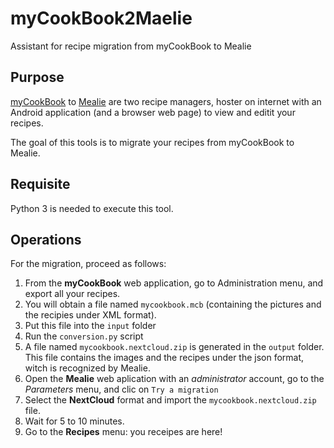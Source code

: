 # myCookBook2Maelie

Assistant for recipe migration from myCookBook to Mealie

## Purpose

[myCookBook](https://www.mycookbook.com) to [Mealie](https://hay-kot.github.io/mealie/) are two recipe managers, hoster on internet 
with an Android application (and a browser web page) to view and 
editit your recipes.

The goal of this tools is to migrate your recipes from myCookBook to Mealie.

## Requisite

Python 3 is needed to execute this tool.

## Operations

For the migration, proceed as follows:

1. From the **myCookBook** web application, go to Administration menu, and export all your recipes.
2. You will obtain a file named `mycookbook.mcb` (containing the pictures and the recipies under XML format).
3. Put this file into the `input` folder
4. Run the `conversion.py` script
5. A file named `mycookbook.nextcloud.zip` is generated in the `output` folder.
   This file contains the images and the recipes under the json format, witch is recognized by Mealie.
6. Open the **Mealie** web aplication with an *administrator* account, go to the *Parameters* menu, and clic on `Try a migration`
7. Select the **NextCloud** format and import the `mycookbook.nextcloud.zip` file.
8. Wait for 5 to 10 minutes.
9. Go to the **Recipes** menu: you receipes are here!
